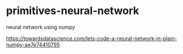 # primitives-neural-network
neural network using numpy

https://towardsdatascience.com/lets-code-a-neural-network-in-plain-numpy-ae7e74410795